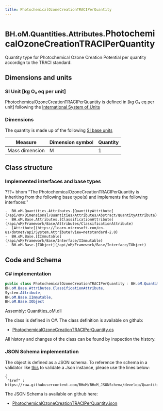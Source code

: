 ```yaml
---
title: PhotochemicalOzoneCreationTRACIPerQuantity
---
```


# <small>BH.oM.Quantities.Attributes.</small>**PhotochemicalOzoneCreationTRACIPerQuantity**

Quantity type for Photochemical Ozone Creation Potential per quantity accordign to the TRACI standard.

## Dimensions and units

### SI Unit [kg O₃ eq per unit]

PhotochemicalOzoneCreationTRACIPerQuantity is defined in [kg O₃ eq per unit] following the [International System of Units](https://en.wikipedia.org/wiki/International_System_of_Units) 

### Dimensions

The quantity is made up of the following [SI base units](https://en.wikipedia.org/wiki/SI_base_unit)

| Measure        | Dimension symbol | Quantity |
|------------------|--------|----------|
| Mass dimension |  M  |1  |

## Class structure

### Implemented interfaces and base types

???+ bhom "The PhotochemicalOzoneCreationTRACIPerQuantity is inheriting from the following base type(s) and implements the following interfaces:"

    -  BH.oM.Quantities.Attributes.[QuantityAttribute](/api/oM/Dimensional/Quantities/Attributes/Abstract/QuantityAttribute)
    -  BH.oM.Base.Attributes.[ClassificationAttribute](/api/oM/Framework/Base/Attributes/ClassificationAttribute)
    -  [Attribute](https://learn.microsoft.com/en-us/dotnet/api/System.Attribute?view=netstandard-2.0)
    -  BH.oM.Base.[IImmutable](/api/oM/Framework/Base/Interface/IImmutable)
    -  BH.oM.Base.[IObject](/api/oM/Framework/Base/Interface/IObject)




## Code and Schema

### C# implementation

``` C# title="C#"
public class PhotochemicalOzoneCreationTRACIPerQuantity : BH.oM.Quantities.Attributes.QuantityAttribute,
BH.oM.Base.Attributes.ClassificationAttribute,
System.Attribute,
BH.oM.Base.IImmutable,
BH.oM.Base.IObject
```

Assembly: Quantities_oM.dll

The class is defined in C#. The class definition is available on github:

- [PhotochemicalOzoneCreationTRACIPerQuantity.cs](https://github.com/BHoM/BHoM/blob/develop/Quantities_oM/Attributes\PhotochemicalOzoneCreationTRACIPerQuantity.cs)

All history and changes of the class can be found by inspection the history.
### JSON Schema implementation

The object is defined as a JSON schema. To reference the schema in a validator like [this](https://www.jsonschemavalidator.net/) to validate a Json instance, please use the lines below:

``` { .json .copy .select } title="JSON Schema"
{
 "$ref" : https://raw.githubusercontent.com/BHoM/BHoM_JSONSchema/develop/Quantities_oM/Attributes/PhotochemicalOzoneCreationTRACIPerQuantity.json}
```

The JSON Schema is available on github here:

- [PhotochemicalOzoneCreationTRACIPerQuantity.json](https://github.com/BHoM/BHoM_JSONSchema/blob/develop/Quantities_oM/Attributes/PhotochemicalOzoneCreationTRACIPerQuantity.json)
